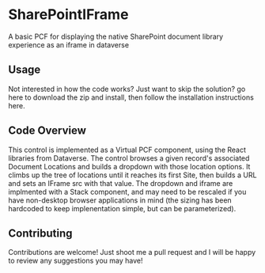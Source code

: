 # SharePointIFrame
A basic PCF for displaying the native SharePoint document library experience as an iframe in dataverse

## Usage
Not interested in how the code works? Just want to skip the solution? go here to download the zip and install, then follow the installation instructions here.

## Code Overview
This control is implemented as a Virtual PCF component, using the React libraries from Dataverse. The control browses a given record's associated Document Locations and builds a dropdown with those location options. It climbs up the tree of locations until it reaches its first Site, then builds a URL and sets an IFrame src with that value. The dropdown and iframe are implmented with a Stack component, and may need to be rescaled if you have non-desktop browser applications in mind (the sizing has been hardcoded to keep implenentation simple, but can be parameterized).

## Contributing
Contributions are welcome! Just shoot me a pull request and I will be happy to review any suggestions you may have!